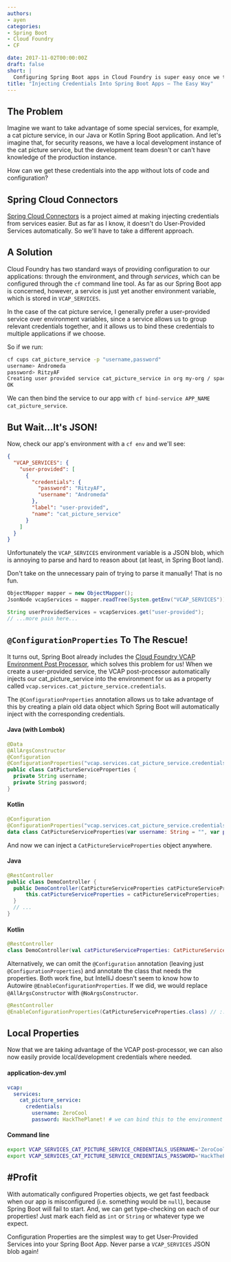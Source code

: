 ```yaml
---
authors:
- ayen
categories:
- Spring Boot
- Cloud Foundry
- CF

date: 2017-11-02T00:00:00Z
draft: false
short: |
  Configuring Spring Boot apps in Cloud Foundry is super easy once we take advantage of ConfigurationProperties and user-provided services.
title: "Injecting Credentials Into Spring Boot Apps – The Easy Way"
---
```


## The Problem

Imagine we want to take advantage of some special services, for example, a cat picture service, in our Java or Kotlin Spring Boot application. And let's imagine that, for security reasons, we have a local development instance of the cat picture service, but the development team doesn't or can't have knowledge of the production instance.

How can we get these credentials into the app without lots of code and configuration?

## Spring Cloud Connectors

[Spring Cloud Connectors](https://cloud.spring.io/spring-cloud-connectors/) is a project aimed at making injecting credentials from services easier. But as far as I know, it doesn't do User-Provided Services automatically. So we'll have to take a different approach.

## A Solution

Cloud Foundry has two standard ways of providing configuration to our applications: through the environment, and through _services_, which can be configured through the `cf` command line tool. As far as our Spring Boot app is concerned, however, a service is just yet another environment variable, which is stored in `VCAP_SERVICES`.

In the case of the cat picture service, I generally prefer a user-provided service over environment variables, since a service allows us to group relevant credentials together, and it allows us to bind these credentials to multiple applications if we choose.

So if we run:

~~~bash
cf cups cat_picture_service -p "username,password"
username> Andromeda
password> RitzyAF
Creating user provided service cat_picture_service in org my-org / space development as user@user.com...
OK
~~~

We can then bind the service to our app with `cf bind-service APP_NAME cat_picture_service`.

## But Wait...It's JSON!

Now, check our app's environment with a `cf env` and we'll see:

~~~json
{
  "VCAP_SERVICES": {
    "user-provided": [
      {
        "credentials": {
          "password": "RitzyAF",
          "username": "Andromeda"
        },
        "label": "user-provided",
        "name": "cat_picture_service"
      }
    ]
  }
}
~~~

Unfortunately the `VCAP_SERVICES` environment variable is a JSON blob, which is annoying to parse and hard to reason about (at least, in Spring Boot land).

Don't take on the unnecessary pain of trying to parse it manually! That is no fun.

~~~java
ObjectMapper mapper = new ObjectMapper();
JsonNode vcapServices = mapper.readTree(System.getEnv("VCAP_SERVICES"));

String userProvidedServices = vcapServices.get("user-provided");
// ...more pain here...
~~~

## `@ConfigurationProperties` To The Rescue!

It turns out, Spring Boot already includes the [Cloud Foundry VCAP Environment Post Processor](https://docs.spring.io/spring-boot/docs/current/api/org/springframework/boot/cloud/CloudFoundryVcapEnvironmentPostProcessor.html), which solves this problem for us! When we create a user-provided service, the VCAP post-processor automatically injects our cat_picture_service into the environment for us as a property called  `vcap.services.cat_picture_service.credentials`.

The `@ConfigurationProperties` annotation allows us to take advantage of this by creating a plain old data object which Spring Boot will automatically inject with the corresponding credentials.

#### Java (with Lombok)
~~~java
@Data
@AllArgsConstructor
@Configuration
@ConfigurationProperties("vcap.services.cat_picture_service.credentials")
public class CatPictureServiceProperties {
  private String username;
  private String password;
}
~~~

#### Kotlin
~~~kotlin
@Configuration
@ConfigurationProperties("vcap.services.cat_picture_service.credentials")
data class CatPictureServiceProperties(var username: String = "", var password: String = "")
~~~

And now we can inject a `CatPictureServiceProperties` object anywhere.

#### Java
~~~java
@RestController
public class DemoController {
  public DemoController(CatPictureServiceProperties catPictureServiceProperties) {
      this.catPictureServiceProperties = catPictureServiceProperties;
  }
  // ...
}
~~~

#### Kotlin
~~~kotlin
@RestController
class DemoController(val catPictureServiceProperties: CatPictureServiceProperties) {/* ... */}
~~~

Alternatively, we can omit the `@Configuration` annotation (leaving just `@ConfigurationProperties`) and annotate the class that needs the properties. Both work fine, but IntelliJ doesn't seem to know how to Autowire `@EnableConfigurationProperties`. If we did, we would replace `@AllArgsConstructor` with `@NoArgsConstructor`.

~~~java
@RestController
@EnableConfigurationProperties(CatPictureServiceProperties.class) // ::class in Kotlin
~~~

## Local Properties
Now that we are taking advantage of the VCAP post-processor, we can also now easily provide local/development credentials where needed.

#### application-dev.yml
~~~yaml
vcap:
  services:
    cat_picture_service:
      credentials:
        username: ZeroCool
        password: HackThePlanet! # we can bind this to the environment also: ${CAT_PICTURE_SERVICE_PASSWORD}
~~~

#### Command line
~~~bash
export VCAP_SERVICES_CAT_PICTURE_SERVICE_CREDENTIALS_USERNAME='ZeroCool'
export VCAP_SERVICES_CAT_PICTURE_SERVICE_CREDENTIALS_PASSWORD='HackThePlanet!'
~~~

## #Profit
With automatically configured Properties objects, we get fast feedback when our app is misconfigured (i.e. something would be `null`), because Spring Boot will fail to start. And, we can get type-checking on each of our properties! Just mark each field as `int` or `String` or whatever type we expect.

Configuration Properties are the simplest way to get User-Provided Services into your Spring Boot App. Never parse a `VCAP_SERVICES` JSON blob again!
